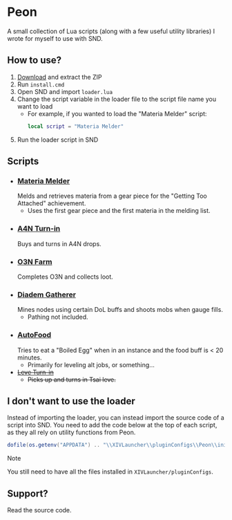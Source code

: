 # Peon
A small collection of Lua scripts (along with a few useful utility libraries) I wrote for myself to use with SND.

## How to use?
1. [Download](https://github.com/heIIish/Peon/archive/refs/heads/master.zip) and extract the ZIP
2. Run `install.cmd`
3. Open SND and import `loader.lua`
4. Change the script variable in the loader file to the script file name you want to load
   * For example, if you wanted to load the "Materia Melder" script:
     ```lua
     local script = "Materia Melder"
     ```
5. Run the loader script in SND

## Scripts
* ### [Materia Melder](Peon/Scripts/Materia%20Melder/source.lua)
  Melds and retrieves materia from a gear piece for the "Getting Too Attached" achievement.
  * Uses the first gear piece and the first materia in the melding list.
* ### [A4N Turn-in](Peon/Scripts/A4N%20Turn-in/source.lua)
  Buys and turns in A4N drops.
* ### [O3N Farm](Peon/Scripts/O3N%20Farm/source.lua)
  Completes O3N and collects loot.
* ### [Diadem Gatherer](Peon/Scripts/Diadem%20Gatherer/source.lua)
  Mines nodes using certain DoL buffs and shoots mobs when gauge fills.
  * Pathing not included.
* ### [AutoFood](Peon/Scripts/AutoFood/source.lua)
  Tries to eat a "Boiled Egg" when in an instance and the food buff is < 20 minutes.
  * Primarily for leveling alt jobs, or something...
* ~~[Leve Turn-in](Peon/Scripts/Leve%20Turn-in/source.lua)~~
  * ~~Picks up and turns in Tsai leve.~~

## I don't want to use the loader
Instead of importing the loader, you can instead import the source code of a script into SND. You need to add the code below at the top of each script, as they all rely on utility functions from Peon.
```lua
dofile(os.getenv("APPDATA") .. "\\XIVLauncher\\pluginConfigs\\Peon\\init.lua")
```

> [!NOTE]
> You still need to have all the files installed in `XIVLauncher/pluginConfigs`.

## Support?
Read the source code.
